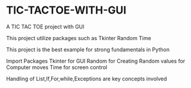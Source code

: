 # TIC-TACTOE-WITH-GUI
A TIC TAC TOE project with GUI

This project utilize packages such as
Tkinter
Random
Time

This project is the best example for strong fundamentals in Python

Import Packages
Tkinter for GUI
Random for Creating Random values for Computer moves
Time for screen control


Handling of List,If,For,while,Exceptions are key concepts involved
